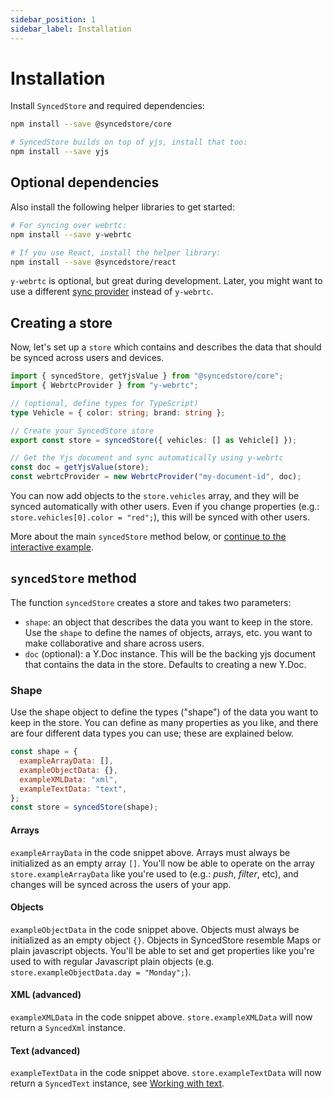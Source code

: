 ```yaml
---
sidebar_position: 1
sidebar_label: Installation
---
```


# Installation

Install `SyncedStore` and required dependencies:

```bash
npm install --save @syncedstore/core

# SyncedStore builds on top of yjs, install that too:
npm install --save yjs
```

## Optional dependencies

Also install the following helper libraries to get started:

```bash
# For syncing over webrtc:
npm install --save y-webrtc

# If you use React, install the helper library:
npm install --save @syncedstore/react
```

`y-webrtc` is optional, but great during development. Later, you might want to use a different [sync provider](/docs/sync-providers) instead of `y-webrtc`.

## Creating a store

Now, let's set up a `store` which contains and describes the data that should be synced across users and devices.

```typescript
import { syncedStore, getYjsValue } from "@syncedstore/core";
import { WebrtcProvider } from "y-webrtc";

// (optional, define types for TypeScript)
type Vehicle = { color: string; brand: string };

// Create your SyncedStore store
export const store = syncedStore({ vehicles: [] as Vehicle[] });

// Get the Yjs document and sync automatically using y-webrtc
const doc = getYjsValue(store);
const webrtcProvider = new WebrtcProvider("my-document-id", doc);
```

You can now add objects to the `store.vehicles` array, and they will be synced automatically with other users. Even if you change properties (e.g.: `store.vehicles[0].color = "red";`), this will be synced with other users.

More about the main `syncedStore` method below, or [continue to the interactive example](example).

## `syncedStore` method

The function `syncedStore` creates a store and takes two parameters:

- `shape`: an object that describes the data you want to keep in the store. Use the `shape` to define the names of objects, arrays, etc. you want to make collaborative and share across users.
- `doc` (optional): a Y.Doc instance. This will be the backing yjs document that contains the data in the store. Defaults to creating a new Y.Doc.

### Shape

Use the shape object to define the types ("shape") of the data you want to keep in the store. You can define as many properties as you like, and there are four different data types you can use; these are explained below.

```javascript
const shape = {
  exampleArrayData: [],
  exampleObjectData: {},
  exampleXMLData: "xml",
  exampleTextData: "text",
};
const store = syncedStore(shape);
```

#### Arrays

`exampleArrayData` in the code snippet above. Arrays must always be initialized as an empty array `[]`. You'll now be able to operate on the array `store.exampleArrayData` like you're used to (e.g.: _push_, _filter_, etc), and changes will be synced across the users of your app.

#### Objects

`exampleObjectData` in the code snippet above. Objects must always be initialized as an empty object `{}`. Objects in SyncedStore resemble Maps or plain javascript objects. You'll be able to set and get properties like you're used to with regular Javascript plain objects (e.g. `store.exampleObjectData.day = "Monday";`).

#### XML (advanced)

`exampleXMLData` in the code snippet above. `store.exampleXMLData` will now return a `SyncedXml` instance.

#### Text (advanced)

`exampleTextData` in the code snippet above. `store.exampleTextData` will now return a `SyncedText` instance, see [Working with text](../advanced/text).
